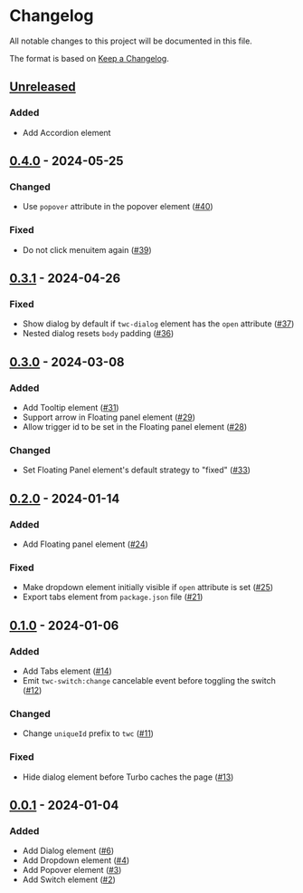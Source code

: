 # Changelog

All notable changes to this project will be documented in this file.

The format is based on [Keep a Changelog](https://keepachangelog.com/en/1.0.0/).

## [Unreleased]

### Added

- Add Accordion element

## [0.4.0] - 2024-05-25

### Changed

- Use `popover` attribute in the popover element ([#40](https://github.com/abeidahmed/tailwindcss-elements/pull/40))

### Fixed

- Do not click menuitem again ([#39](https://github.com/abeidahmed/tailwindcss-elements/pull/39))

## [0.3.1] - 2024-04-26

### Fixed

- Show dialog by default if `twc-dialog` element has the `open` attribute ([#37](https://github.com/abeidahmed/tailwindcss-elements/pull/37))
- Nested dialog resets `body` padding ([#36](https://github.com/abeidahmed/tailwindcss-elements/pull/36))

## [0.3.0] - 2024-03-08

### Added

- Add Tooltip element ([#31](https://github.com/abeidahmed/tailwindcss-elements/pull/31))
- Support arrow in Floating panel element ([#29](https://github.com/abeidahmed/tailwindcss-elements/pull/29))
- Allow trigger id to be set in the Floating panel element ([#28](https://github.com/abeidahmed/tailwindcss-elements/pull/28))

### Changed

- Set Floating Panel element's default strategy to "fixed" ([#33](https://github.com/abeidahmed/tailwindcss-elements/pull/33))

## [0.2.0] - 2024-01-14

### Added

- Add Floating panel element ([#24](https://github.com/abeidahmed/tailwindcss-elements/pull/24))

### Fixed

- Make dropdown element initially visible if `open` attribute is set ([#25](https://github.com/abeidahmed/tailwindcss-elements/pull/25))
- Export tabs element from `package.json` file ([#21](https://github.com/abeidahmed/tailwindcss-elements/pull/21))

## [0.1.0] - 2024-01-06

### Added

- Add Tabs element ([#14](https://github.com/abeidahmed/tailwindcss-elements/pull/14))
- Emit `twc-switch:change` cancelable event before toggling the switch ([#12](https://github.com/abeidahmed/tailwindcss-elements/pull/12))

### Changed

- Change `uniqueId` prefix to `twc` ([#11](https://github.com/abeidahmed/tailwindcss-elements/pull/11))

### Fixed

- Hide dialog element before Turbo caches the page ([#13](https://github.com/abeidahmed/tailwindcss-elements/pull/13))

## [0.0.1] - 2024-01-04

### Added

- Add Dialog element ([#6](https://github.com/abeidahmed/tailwindcss-elements/pull/6))
- Add Dropdown element ([#4](https://github.com/abeidahmed/tailwindcss-elements/pull/4))
- Add Popover element ([#3](https://github.com/abeidahmed/tailwindcss-elements/pull/3))
- Add Switch element ([#2](https://github.com/abeidahmed/tailwindcss-elements/pull/2))

[unreleased]: https://github.com/abeidahmed/tailwindcss-elements/compare/v0.4.0...HEAD
[0.4.0]: https://github.com/abeidahmed/tailwindcss-elements/compare/v0.3.1...v0.4.0
[0.3.1]: https://github.com/abeidahmed/tailwindcss-elements/compare/v0.3.0...v0.3.1
[0.3.0]: https://github.com/abeidahmed/tailwindcss-elements/compare/v0.2.0...v0.3.0
[0.2.0]: https://github.com/abeidahmed/tailwindcss-elements/compare/v0.1.0...v0.2.0
[0.1.0]: https://github.com/abeidahmed/tailwindcss-elements/compare/v0.0.1...v0.1.0
[0.0.1]: https://github.com/abeidahmed/tailwindcss-elements/releases/tag/v0.0.1
